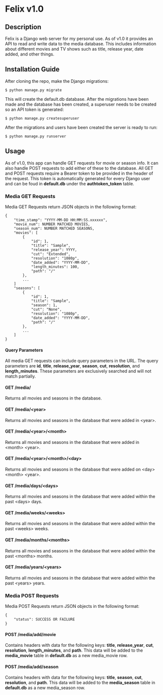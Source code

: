 # Felix v1.0


## Description

Felix is a Django web server for my personal use. As of v1.0 it provides an API to read and write data to the media database. This includes information about different movies and TV shows such as title, release year, date added, and other things.


## Installation Guide
After cloning the repo, make the Django migrations:
```
$ python manage.py migrate
```
This will create the default.db database. After the migrations have been made and the database has been created, a superuser needs to be created so an API token is generated:
```
$ python manage.py createsuperuser
```
After the migrations and users have been created the server is ready to run:
```
$ python manage.py runserver
```


## Usage
As of v1.0, this app can handle GET requests for movie or season info. It can also handle POST requests to add either of these to the database. All GET and POST requests require a Bearer token to be provided in the header of the request. This token is automatically generated for every Django user and can be foud in <b>default.db</b> under the <b>authtoken_token</b> table. 

### Media GET Requests
Media GET Requests return JSON objects in the following format:
```
{
    "time_stamp": "YYYY-MM-DD HH:MM:SS.xxxxxx",
    "movie_num": NUMBER MATCHED MOVIES,
    "season_num": NUMBER MATCHED SEASONS,
    "movies": [
        {
            "id": 1,
            "title": "Sample",
            "release_year": YYYY,
            "cut": "Extended",
            "resolution": "1080p",
            "date_added": "YYYY-MM-DD",
            "length_minutes": 100,
            "path": "/"
        },
        ...
    ]
    "seasons": [
        {
            "id": 1,
            "title": "Sample",
            "season": 1,
            "cut": "None",
            "resolution": "1080p",
            "date_added": "YYYY-MM-DD",
            "path": "/"
        },
        ...
    ]
}
```

#### Query Parameters
All media GET requests can include query parameters in the URL. The query parameters are <b>id</b>, <b>title</b>, <b>release_year</b>, <b>season</b>, <b>cut</b>, <b>resolution</b>, and <b>length_minutes</b>. These parameters are exclusively searched and will not match partially.

#### GET /media/
Returns all movies and seasons in the database.

#### GET /media/\<year>
Returns all movies and seasons in the database that were added in \<year\>.

#### GET /media/\<year>/\<month>
Returns all movies and seasons in the database that were added in \<month> \<year\>.

#### GET /media/\<year>/\<month>/\<day>
Returns all movies and seasons in the database that were added on \<day> \<month> \<year\>.

#### GET /media/days/\<days>
Returns all movies and seasons in the database that were added within the past \<days> days.

#### GET /media/weeks/\<weeks>
Returns all movies and seasons in the database that were added within the past \<weeks> weeks.

#### GET /media/months/\<months>
Returns all movies and seasons in the database that were added within the past \<months> months.

#### GET /media/years/\<years>
Returns all movies and seasons in the database that were added within the past \<years> years.


### Media POST Requests
Media POST Requests return JSON objects in the following format:
```
{
    "status": SUCCESS OR FAILURE
}
```

#### POST /media/add/movie
Contains headers with data for the following keys: <b>title</b>, <b>release_year</b>, <b>cut</b>, <b>resolution</b>, <b>length_minutes</b>, and <b>path</b>. This data will be added to the <b>media_movie</b> table in <b>default.db</b> as a new media_movie row.

#### POST /media/add/season
Contains headers with data for the following keys: <b>title</b>, <b>season</b>, <b>cut</b>, <b>resolution</b>, and <b>path</b>. This data will be added to the <b>media_season</b> table in <b>default.db</b> as a new media_season row.